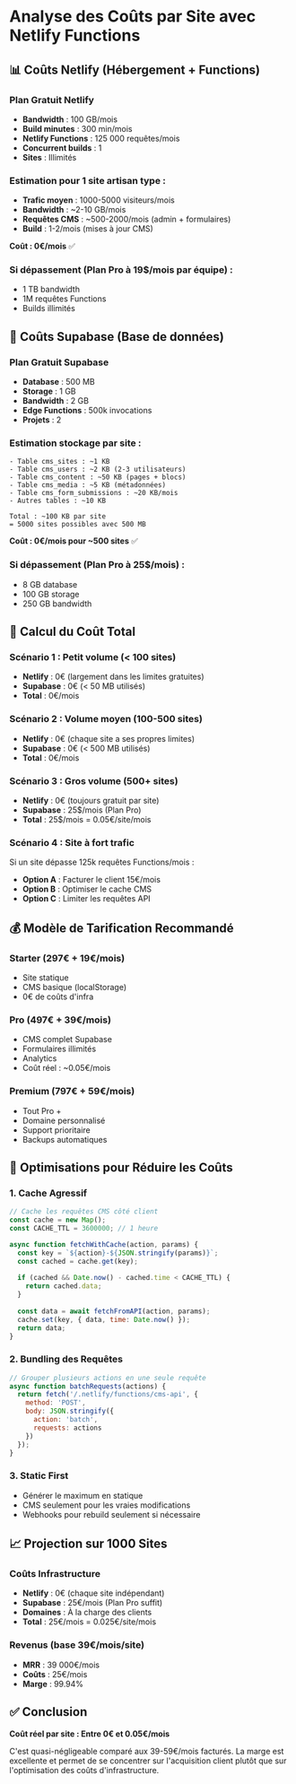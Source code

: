 # Analyse des Coûts par Site avec Netlify Functions

## 📊 Coûts Netlify (Hébergement + Functions)

### Plan Gratuit Netlify
- **Bandwidth** : 100 GB/mois
- **Build minutes** : 300 min/mois
- **Netlify Functions** : 125 000 requêtes/mois
- **Concurrent builds** : 1
- **Sites** : Illimités

### Estimation pour 1 site artisan type :
- **Trafic moyen** : 1000-5000 visiteurs/mois
- **Bandwidth** : ~2-10 GB/mois
- **Requêtes CMS** : ~500-2000/mois (admin + formulaires)
- **Build** : 1-2/mois (mises à jour CMS)

**Coût : 0€/mois** ✅

### Si dépassement (Plan Pro à 19$/mois par équipe) :
- 1 TB bandwidth
- 1M requêtes Functions
- Builds illimités

## 💾 Coûts Supabase (Base de données)

### Plan Gratuit Supabase
- **Database** : 500 MB
- **Storage** : 1 GB
- **Bandwidth** : 2 GB
- **Edge Functions** : 500k invocations
- **Projets** : 2

### Estimation stockage par site :
```
- Table cms_sites : ~1 KB
- Table cms_users : ~2 KB (2-3 utilisateurs)
- Table cms_content : ~50 KB (pages + blocs)
- Table cms_media : ~5 KB (métadonnées)
- Table cms_form_submissions : ~20 KB/mois
- Autres tables : ~10 KB

Total : ~100 KB par site
= 5000 sites possibles avec 500 MB
```

**Coût : 0€/mois pour ~500 sites** ✅

### Si dépassement (Plan Pro à 25$/mois) :
- 8 GB database
- 100 GB storage
- 250 GB bandwidth

## 🧮 Calcul du Coût Total

### Scénario 1 : Petit volume (< 100 sites)
- **Netlify** : 0€ (largement dans les limites gratuites)
- **Supabase** : 0€ (< 50 MB utilisés)
- **Total** : 0€/mois

### Scénario 2 : Volume moyen (100-500 sites)
- **Netlify** : 0€ (chaque site a ses propres limites)
- **Supabase** : 0€ (< 500 MB utilisés)
- **Total** : 0€/mois

### Scénario 3 : Gros volume (500+ sites)
- **Netlify** : 0€ (toujours gratuit par site)
- **Supabase** : 25$/mois (Plan Pro)
- **Total** : 25$/mois = 0.05€/site/mois

### Scénario 4 : Site à fort trafic
Si un site dépasse 125k requêtes Functions/mois :
- **Option A** : Facturer le client 15€/mois
- **Option B** : Optimiser le cache CMS
- **Option C** : Limiter les requêtes API

## 💰 Modèle de Tarification Recommandé

### Starter (297€ + 19€/mois)
- Site statique
- CMS basique (localStorage)
- 0€ de coûts d'infra

### Pro (497€ + 39€/mois)
- CMS complet Supabase
- Formulaires illimités
- Analytics
- Coût réel : ~0.05€/mois

### Premium (797€ + 59€/mois)
- Tout Pro +
- Domaine personnalisé
- Support prioritaire
- Backups automatiques

## 🎯 Optimisations pour Réduire les Coûts

### 1. Cache Agressif
```javascript
// Cache les requêtes CMS côté client
const cache = new Map();
const CACHE_TTL = 3600000; // 1 heure

async function fetchWithCache(action, params) {
  const key = `${action}-${JSON.stringify(params)}`;
  const cached = cache.get(key);
  
  if (cached && Date.now() - cached.time < CACHE_TTL) {
    return cached.data;
  }
  
  const data = await fetchFromAPI(action, params);
  cache.set(key, { data, time: Date.now() });
  return data;
}
```

### 2. Bundling des Requêtes
```javascript
// Grouper plusieurs actions en une seule requête
async function batchRequests(actions) {
  return fetch('/.netlify/functions/cms-api', {
    method: 'POST',
    body: JSON.stringify({
      action: 'batch',
      requests: actions
    })
  });
}
```

### 3. Static First
- Générer le maximum en statique
- CMS seulement pour les vraies modifications
- Webhooks pour rebuild seulement si nécessaire

## 📈 Projection sur 1000 Sites

### Coûts Infrastructure
- **Netlify** : 0€ (chaque site indépendant)
- **Supabase** : 25€/mois (Plan Pro suffit)
- **Domaines** : À la charge des clients
- **Total** : 25€/mois = 0.025€/site/mois

### Revenus (base 39€/mois/site)
- **MRR** : 39 000€/mois
- **Coûts** : 25€/mois
- **Marge** : 99.94%

## ✅ Conclusion

**Coût réel par site : Entre 0€ et 0.05€/mois**

C'est quasi-négligeable comparé aux 39-59€/mois facturés. La marge est excellente et permet de se concentrer sur l'acquisition client plutôt que sur l'optimisation des coûts d'infrastructure.